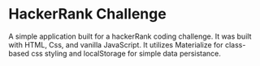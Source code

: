# HackerRank Challenge  
A simple application built for a hackerRank coding challenge. It was built with HTML, Css, and vanilla JavaScript. It utilizes Materialize for class-based css styling and localStorage for simple data persistance. 
